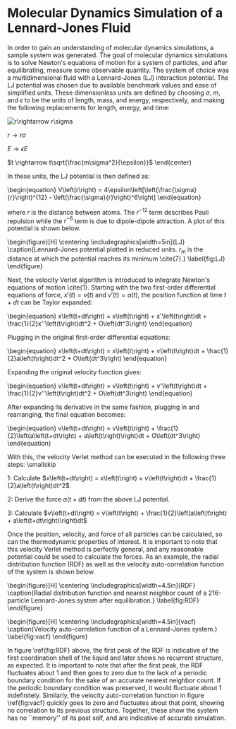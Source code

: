 

# Molecular Dynamics Simulation of a Lennard-Jones Fluid

In order to gain an understanding of molecular dynamics simulations, a sample system was generated. The goal of molecular dynamics simulations is to solve Newton's equations of motion for a system of particles, and after equilibrating, measure some observable quantity. The system of choice was a multidimensional fluid with a Lennard-Jones (LJ) interaction potential. The LJ potential was chosen due to available benchmark values and ease of simplified units. These dimensionless units are defined by choosing $\sigma$, $m$, and $\epsilon$ to be the units of length, mass, and energy, respectively, and making the following replacements for length, energy, and time:


<img src="https://latex.codecogs.com/gif.latex?r\rightarrow&space;r\sigma" title="r\rightarrow r\sigma" />

$r \rightarrow r\sigma$

$E \rightarrow \epsilon E$

$t \rightarrow t\sqrt{\frac{m\sigma^2}{\epsilon}}$
\end{center}

In these units, the LJ potential is then defined as:

\begin{equation}
    V\left(r\right) = 4\epsilon\left[\left(\frac{\sigma}{r}\right)^{12} - \left(\frac{\sigma}{r}\right)^6\right]
\end{equation}

where $r$ is the distance between atoms. The $r^{-12}$ term describes Pauli repulsion while the $r^{-6}$ term is due to dipole-dipole attraction. A plot of this potential is shown below.

\begin{figure}[H]
    \centering
    \includegraphics[width=5in]{LJ}
    \caption{Lennard-Jones potential plotted in reduced units. $r_m$ is the distance at which the potential reaches its minimum \cite{7}.}
    \label{fig:LJ}
\end{figure}

Next, the velocity Verlet algorithm is introduced to integrate Newton's equations of motion \cite{1}. Starting with the two first-order differential equations of force, $x'\left(t\right) = v\left(t\right)$ and $v'\left(t\right) = a\left(t\right)$, the position function at time $t+dt$ can be Taylor expanded:

\begin{equation}
    x\left(t+dt\right) = x\left(t\right) + x'\left(t\right)dt + \frac{1}{2}x''\left(t\right)dt^2 + O\left(dt^3\right)
\end{equation}

Plugging in the original first-order differential equations: 

\begin{equation}
    x\left(t+dt\right) = x\left(t\right) + v\left(t\right)dt + \frac{1}{2}a\left(t\right)dt^2 + O\left(dt^3\right)
\end{equation}

Expanding the original velocity function gives:

\begin{equation}
    v\left(t+dt\right) = v\left(t\right) + v'\left(t\right)dt + \frac{1}{2}v''\left(t\right)dt^2 + O\left(dt^3\right)
\end{equation}

After expanding its derivative in the same fashion, plugging in and rearranging, the final equation becomes:

\begin{equation}
    v\left(t+dt\right) = v\left(t\right) + \frac{1}{2}\left(a\left(t+dt\right) + a\left(t\right)\right)dt + O\left(dt^3\right)
\end{equation}

With this, the velocity Verlet method can be executed in the following three steps: \smallskip

$1:$ Calculate $x\left(t+dt\right) = x\left(t\right) + v\left(t\right)dt + \frac{1}{2}a\left(t\right)dt^2$.

$2:$ Derive the force $a\left(t+dt\right)$ from the above LJ potential.

$3:$ Calculate $v\left(t+dt\right) = v\left(t\right) + \frac{1}{2}\left(a\left(t\right) + a\left(t+dt\right)\right)dt$



Once the position, velocity, and force of all particles can be calculated, so can the thermodynamic properties of interest. It is important to note that this velocity Verlet method is perfectly general, and any reasonable potential could be used to calculate the forces. As an example, the radial distribution function (RDF) as well as the velocity auto-correlation function of the system is shown below.



\begin{figure}[H]
    \centering
    \includegraphics[width=4.5in]{RDF}
    \caption{Radial distribution function and nearest neighbor count of a 216-particle Lennard-Jones system after equilibration.}
    \label{fig:RDF}
\end{figure}

\begin{figure}[H]
    \centering
    \includegraphics[width=4.5in]{vacf}
    \caption{Velocity auto-correlation function of a Lennard-Jones system.}
    \label{fig:vacf}
\end{figure}

In figure \ref{fig:RDF} above, the first peak of the RDF is indicative of the first coordination shell of the liquid and later shows no recurrent structure, as expected. It is important to note that after the first peak, the RDF fluctuates about 1 and then goes to zero due to the lack of a periodic boundary condition for the sake of an accurate nearest neighbor count. If the periodic boundary condition was preserved, it would fluctuate about 1 indefinitely. Similarly, the velocity auto-correlation function in figure \ref{fig:vacf} quickly goes to zero and fluctuates about that point, showing no correlation to its previous structure. Together, these show the system has no ``memory'' of its past self, and are indicative of accurate simulation.
